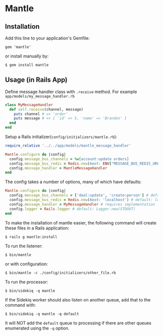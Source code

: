 # Mantle

## Installation

Add this line to your application's Gemfile:

    gem 'mantle'

or install manually by:

    $ gem install mantle


## Usage (in Rails App)

Define message handler class with `.receive` method. For example `app/models/my_message_handler.rb`

```Ruby
class MyMessageHandler
  def self.receive(channel, message)
    puts channel # => 'order'
    puts message # => { 'id' => 5, 'name' => 'Brandon' }
  end
end
```

Setup a Rails initializer(`config/initializers/mantle.rb`):


```Ruby
require_relative '../../app/models/mantle_message_handler'

Mantle.configure do |config|
  config.message_bus_channels = %w[account:update orders]
  config.message_bus_redis = Redis.new(host: ENV["MESSAGE_BUS_REDIS_URL"] || 'localhost')
  config.message_handler = MantleMessageHandler
end
```

The config takes a number of options, many of which have defaults:

```Ruby
Mantle.configure do |config|
  config.message_bus_channels = ['deal:update', 'create:person'] # default: []
  config.message_bus_redis = Redis.new(host: 'localhost') # default: localhost
  config.message_handler = MyMessageHandler # requires implementation
  config.logger = Rails.logger # default: Logger.new(STDOUT)
end
```

To make the installation of mantle easier, the following command will create
these files in a Rails application:

```
$ rails g mantle:install
```


To run the listener:

```
$ bin/mantle
```

or with configuration:

```
$ bin/mantle -c ./config/initializers/other_file.rb
```

To run the processor:

```
$ bin/sidekiq -q mantle
```

If the Sidekiq worker should also listen on another queue, add that to the
command with:

```
$ bin/sidekiq -q mantle -q default
```

It will NOT add the `default` queue to processing if there are other queues
enumerated using the `-q` option.
